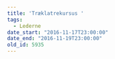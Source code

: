 ```yaml
---
title: 'Træklatrekursus '
tags:
  - Lederne
date_start: "2016-11-17T23:00:00"
date_end: "2016-11-19T23:00:00"
old_id: 5935
---
```

